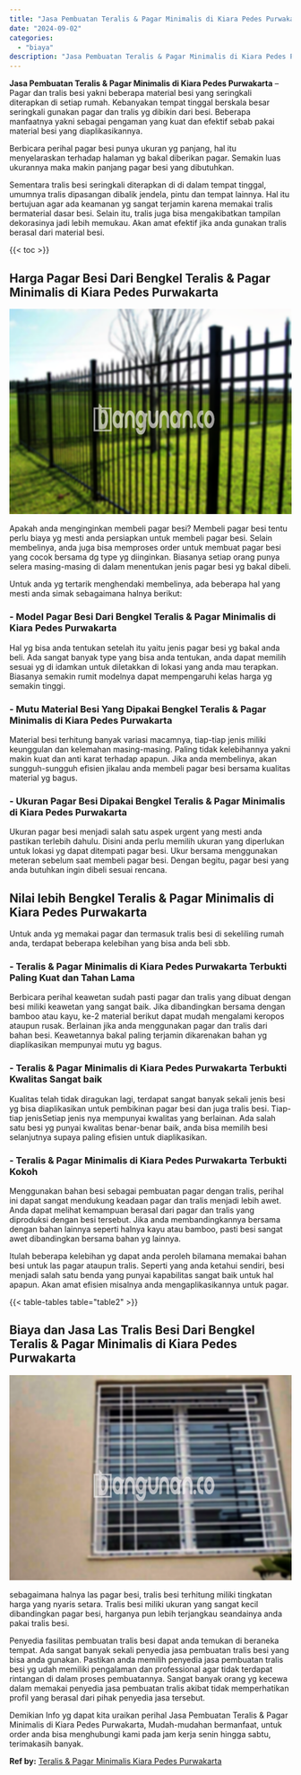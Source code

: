 ```yaml
---
title: "Jasa Pembuatan Teralis & Pagar Minimalis di Kiara Pedes Purwakarta"
date: "2024-09-02"
categories: 
  - "biaya"
description: "Jasa Pembuatan Teralis & Pagar Minimalis di Kiara Pedes Purwakarta. Demikian Info yg dapat kita uraikan perihal Jasa Pembuatan Teralis & Pagar Minimalis di K..."
---
```


**Jasa Pembuatan Teralis & Pagar Minimalis di Kiara Pedes Purwakarta** – Pagar dan tralis besi yakni beberapa material besi yang seringkali diterapkan di setiap rumah. Kebanyakan tempat tinggal berskala besar seringkali gunakan pagar dan tralis yg dibikin dari besi. Beberapa manfaatnya yakni sebagai pengaman yang kuat dan efektif sebab pakai material besi yang diaplikasikannya.

Berbicara perihal pagar besi punya ukuran yg panjang, hal itu menyelaraskan terhadap halaman yg bakal diberikan pagar. Semakin luas ukurannya maka makin panjang pagar besi yang dibutuhkan.

Sementara tralis besi seringkali diterapkan di di dalam tempat tinggal, umumnya tralis dipasangan dibalik jendela, pintu dan tempat lainnya. Hal itu bertujuan agar ada keamanan yg sangat terjamin karena memakai tralis bermaterial dasar besi. Selain itu, tralis juga bisa mengakibatkan tampilan dekorasinya jadi lebih memukau. Akan amat efektif jika anda gunakan tralis berasal dari material besi.

{{< toc >}}

## Harga Pagar Besi Dari Bengkel Teralis & Pagar Minimalis di Kiara Pedes Purwakarta

![Jasa Pembuatan Teralis & Pagar Minimalis di Kiara Pedes Purwakarta](/images/pagar-minimalis-murah-24.png)

Apakah anda menginginkan membeli pagar besi? Membeli pagar besi tentu perlu biaya yg mesti anda persiapkan untuk membeli pagar besi. Selain membelinya, anda juga bisa memproses order untuk membuat pagar besi yang cocok bersama dg type yg diinginkan. Biasanya setiap orang punya selera masing-masing di dalam menentukan jenis pagar besi yg bakal dibeli.

Untuk anda yg tertarik menghendaki membelinya, ada beberapa hal yang mesti anda simak sebagaimana halnya berikut:
### \- Model Pagar Besi Dari Bengkel Teralis & Pagar Minimalis di Kiara Pedes Purwakarta

Hal yg bisa anda tentukan setelah itu yaitu jenis pagar besi yg bakal anda beli. Ada sangat banyak type yang bisa anda tentukan, anda dapat memilih sesuai yg di idamkan untuk diletakkan di lokasi yang anda mau terapkan. Biasanya semakin rumit modelnya dapat mempengaruhi kelas harga yg semakin tinggi.

### \- Mutu Material Besi Yang Dipakai Bengkel Teralis & Pagar Minimalis di Kiara Pedes Purwakarta

Material besi terhitung banyak variasi macamnya, tiap-tiap jenis miliki keunggulan dan kelemahan masing-masing. Paling tidak kelebihannya yakni makin kuat dan anti karat terhadap apapun. Jika anda membelinya, akan sungguh-sungguh efisien jikalau anda membeli pagar besi bersama kualitas material yg bagus.

### \- Ukuran Pagar Besi Dipakai Bengkel Teralis & Pagar Minimalis di Kiara Pedes Purwakarta

Ukuran pagar besi menjadi salah satu aspek urgent yang mesti anda pastikan terlebih dahulu. Disini anda perlu memilih ukuran yang diperlukan untuk lokasi yg dapat ditempati pagar besi. Ukur bersama menggunakan meteran sebelum saat membeli pagar besi. Dengan begitu, pagar besi yang anda butuhkan ingin dibeli sesuai rencana.

## Nilai lebih Bengkel Teralis & Pagar Minimalis di Kiara Pedes Purwakarta

Untuk anda yg memakai pagar dan termasuk tralis besi di sekeliling rumah anda, terdapat beberapa kelebihan yang bisa anda beli sbb.

### \- Teralis & Pagar Minimalis di Kiara Pedes Purwakarta Terbukti Paling Kuat dan Tahan Lama

Berbicara perihal keawetan sudah pasti pagar dan tralis yang dibuat dengan besi miliki keawetan yang sangat baik. Jika dibandingkan bersama dengan bamboo atau kayu, ke-2 material berikut dapat mudah mengalami keropos ataupun rusak. Berlainan jika anda menggunakan pagar dan tralis dari bahan besi. Keawetannya bakal paling terjamin dikarenakan bahan yg diaplikasikan mempunyai mutu yg bagus.

### \- Teralis & Pagar Minimalis di Kiara Pedes Purwakarta Terbukti Kwalitas Sangat baik

Kualitas telah tidak diragukan lagi, terdapat sangat banyak sekali jenis besi yg bisa diaplikasikan untuk pembikinan pagar besi dan juga tralis besi. Tiap-tiap jenisSetiap jenis nya mempunyai kwalitas yang berlainan. Ada salah satu besi yg punyai kwalitas benar-benar baik, anda bisa memilih besi selanjutnya supaya paling efisien untuk diaplikasikan.

### \- Teralis & Pagar Minimalis di Kiara Pedes Purwakarta Terbukti Kokoh

Menggunakan bahan besi sebagai pembuatan pagar dengan tralis, perihal ini dapat sangat mendukung keadaan pagar dan tralis menjadi lebih awet. Anda dapat melihat kemampuan berasal dari pagar dan tralis yang diproduksi dengan besi tersebut. Jika anda membandingkannya bersama dengan bahan lainnya seperti halnya kayu atau bamboo, pasti besi sangat awet dibandingkan bersama bahan yg lainnya.

Itulah beberapa kelebihan yg dapat anda peroleh bilamana memakai bahan besi untuk las pagar ataupun tralis. Seperti yang anda ketahui sendiri, besi menjadi salah satu benda yang punyai kapabilitas sangat baik untuk hal apapun. Akan amat efisien misalnya anda mengaplikasikannya untuk pagar.

{{< table-tables table="table2" >}}

## Biaya dan Jasa Las Tralis Besi Dari Bengkel Teralis & Pagar Minimalis di Kiara Pedes Purwakarta

![Jasa Pembuatan Teralis & Pagar Minimalis di Kiara Pedes Purwakarta](/images/teralis-minimalis-murah-05.png)

sebagaimana halnya las pagar besi, tralis besi terhitung miliki tingkatan harga yang nyaris setara. Tralis besi miliki ukuran yang sangat kecil dibandingkan pagar besi, harganya pun lebih terjangkau seandainya anda pakai tralis besi.

Penyedia fasilitas pembuatan tralis besi dapat anda temukan di beraneka tempat. Ada sangat banyak sekali penyedia jasa pembuatan tralis besi yang bisa anda gunakan. Pastikan anda memilih penyedia jasa pembuatan tralis besi yg udah memiliki pengalaman dan professional agar tidak terdapat rintangan di dalam proses pembuatannya. Sangat banyak orang yg kecewa dalam memakai penyedia jasa pembuatan tralis akibat tidak memperhatikan profil yang berasal dari pihak penyedia jasa tersebut.

Demikian Info yg dapat kita uraikan perihal Jasa Pembuatan Teralis & Pagar Minimalis di Kiara Pedes Purwakarta, Mudah-mudahan bermanfaat, untuk order anda bisa menghubungi kami pada jam kerja senin hingga sabtu, terimakasih banyak.

**Ref by:** [Teralis & Pagar Minimalis Kiara Pedes Purwakarta](https://id.wikipedia.org/wiki/Teralis)

